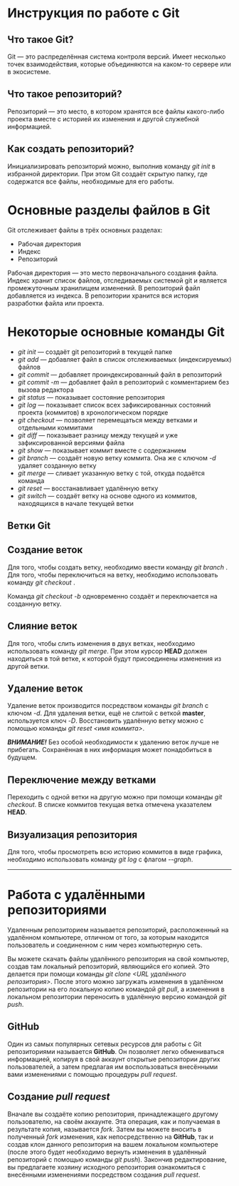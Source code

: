 # Инструкция по работе с Git

## Что такое Git?

Git — это распределённая система контроля версий. Имеет несколько точек взаимодействия, которые объединяются на каком-то сервере или в экосистеме.

## Что такое репозиторий?

Репозиторий — это место, в котором хранятся все файлы какого-либо проекта вместе с историей их изменения и другой служебной информацией. 

## Как создать репозиторий?

Инициализировать репозиторий можно, выполнив команду *git init* в избранной директории. При этом Git создаёт скрытую папку, где содержатся все файлы, необходимые для его работы.

# Основные разделы файлов в Git

Git отслеживает файлы в трёх основных разделах:
* Рабочая директория
* Индекс
* Репозиторий

Рабочая директория — это место первоначального создания файла. Индекс хранит список файлов, отследиваемых системой git и является промежуточным хранилищем изменений. В репозиторий файл добавляется из индекса. В репозитории хранится вся история разработки файла или проекта.

# Некоторые основные команды Git

* *git init* — создаёт git репозиторий в текущей папке
* *git add* — добавляет файл в список отслеживаемых (индексируемых) файлов
* *git commit* — добавляет проиндексированный файл в репозиторий
* *git commit -m* — добавляет файл в репозиторий с комментарием без вызова редактора
* *git status* — показывает состояние репозитория
* *git log* — показывает список всех зафиксированных состояний проекта (коммитов) в хронологическом порядке
* *git checkout* — позволяет перемещаться между ветками и отдельными коммитами
* *git diff* — показывает разницу между текущей и уже зафиксированной версиями файла
* *git show* — показывает коммит вместе с содержанием
* *git branch* — создаёт новую ветку коммита. Она же с ключом *-d* удаляет созданную ветку
* *git merge* — сливает указанную ветку с той, откуда подаётся команда
* *git reset* — восстанавливает удалённую ветку
* *git switch* — создаёт ветку на основе одного из коммитов, находящихся в начале текущей ветки

## Ветки Git

## Создание веток

Для того, чтобы создать ветку, необходимо ввести команду *git branch <branch name>*. Для того, чтобы переключиться на ветку, необходимо использовать команду *git checkout <branch name>*.

Команда *git checkout -b <branch name>* одновременно создаёт и переключается на созданную ветку.

## Слияние веток
Для того, чтобы слить изменения в двух ветках, необходимо использовать команду *git merge*. При этом курсор **HEAD** должен находиться в той ветке, к которой будут присоединены изменения из другой ветки.

## Удаление веток

Удаление веток производится посредством команды *git branch* с ключом *-d*. Для удаления ветки, ещё не слитой с веткой **master**, используется ключ *-D*. Восстановить удалённую ветку можно с помощью команды *git reset <имя коммита>*.

***ВНИМАНИЕ!*** Без особой необходимости к удалению веток лучше не прибегать. Сохранённая в них информация может понадобиться в будущем.

## Переключение между ветками

Переходить с одной ветки на другую можно при помощи команды *git checkout*. В списке коммитов текущая ветка отмечена указателем **HEAD**.

## Визуализация репозитория

Для того, чтобы просмотреть всю историю коммитов в виде графика, необходимо использовать команду *git log* с флагом *--graph*.

***

# Работа с удалёнными репозиториями

Удаленным репозиторием называется репозиторий, расположенный на удалённом компьютере, отличном от того, за которым находится пользователь и соединенном с ним через компьютерную сеть.

Вы можете скачать файлы удалённого репозитория на свой компьютер, создав там локальный репозиторий, являющийся его копией. Это делается при помощи команды *git clone <URL удалённого репозитория>*. После этого можно загружать изменения в удалённом репозитории на его локальную копию командой *git pull*, а изменения в локальном репозитории переносить в удалённую версию командой *git push*.

## **GitHub**

Один из самых популярных сетевых ресурсов для работы с Git репозиториями называется **GitHub**. Он позволяет легко обмениваться информацией, копируя в свой аккаунт открытые репозитории других пользователей, а затем предлагая им воспользоваться внесёнными вами изменениями с помощью процедуры *pull request*.

## Создание *pull request*

Вначале вы создаёте копию репозитория, принадлежащего другому пользователю, на своём аккаунте. Эта операция, как и получаемая в результате копия, называется *fork*. Затем вы можете вносить в полученный *fork* изменения, как непосредственно на **GitHub**, так и создав клон данного репозитория на вашем локальном компьютере (после этого будет необходимо вернуть изменения в удалённый репозиторий с помощью команды *git push*). Закончив редактирование, вы предлагаете хозяину исходного репозитория ознакомиться с внесёнными изменениями посредством создания *pull request*.
